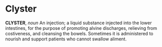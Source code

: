 # Clyster

**CLYSTER**, _noun_ An injection; a liquid substance injected into the lower intestines, for the purpose of promoting alvine discharges, relieving from costiveness, and cleansing the bowels. Sometimes it is administered to nourish and support patients who cannot swallow aliment.